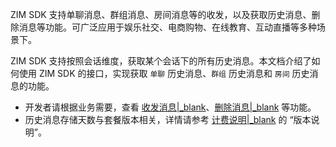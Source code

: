 ZIM SDK 支持单聊消息、群组消息、房间消息等的收发，以及获取历史消息、删除消息等功能。可广泛应用于娱乐社交、电商购物、在线教育、互动直播等多种场景下。

ZIM SDK 支持按照会话维度，获取某个会话下的所有历史消息。本文档介绍了如何使用 ZIM SDK 的接口，实现获取 `单聊` 历史消息、`群组` 历史消息和 `房间` 历史消息的功能。

<div class="mk-hint">

- 开发者请根据业务需要，查看 [收发消息\|_blank](!sendMessages)、[删除消息\|_blank](!deleteMessages) 等功能。
- 历史消息存储天数与套餐版本相关，详情请参考 [计费说明\|_blank](!IM-Introduction/IM_price#2) 的 “版本说明”。
</div>












